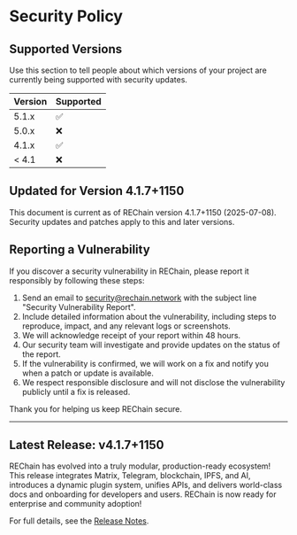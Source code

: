 # Security Policy

## Supported Versions

Use this section to tell people about which versions of your project are
currently being supported with security updates.

| Version | Supported          |
| ------- | ------------------ |
| 5.1.x   | :white_check_mark: |
| 5.0.x   | :x:                |
| 4.1.x   | :white_check_mark: |
| < 4.1   | :x:                |

## Updated for Version 4.1.7+1150

This document is current as of REChain version 4.1.7+1150 (2025-07-08). Security updates and patches apply to this and later versions.


## Reporting a Vulnerability

If you discover a security vulnerability in REChain, please report it responsibly by following these steps:

1. Send an email to security@rechain.network with the subject line "Security Vulnerability Report".
2. Include detailed information about the vulnerability, including steps to reproduce, impact, and any relevant logs or screenshots.
3. We will acknowledge receipt of your report within 48 hours.
4. Our security team will investigate and provide updates on the status of the report.
5. If the vulnerability is confirmed, we will work on a fix and notify you when a patch or update is available.
6. We respect responsible disclosure and will not disclose the vulnerability publicly until a fix is released.

Thank you for helping us keep REChain secure.

---

## Latest Release: v4.1.7+1150

REChain has evolved into a truly modular, production-ready ecosystem! This release integrates Matrix, Telegram, blockchain, IPFS, and AI, introduces a dynamic plugin system, unifies APIs, and delivers world-class docs and onboarding for developers and users. REChain is now ready for enterprise and community adoption!

For full details, see the [Release Notes](RELEASE_NOTES.md).


